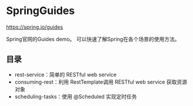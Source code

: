 # SpringGuides
https://spring.io/guides

Spring官网的Guides demo。
可以快速了解Spring在各个场景的使用方法。

## 目录
* rest-service：简单的 RESTful web service
* consuming-rest：利用 RestTemplate调用 RESTful web service 获取资源对象
* scheduling-tasks：使用 @Scheduled 实现定时任务
